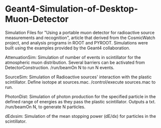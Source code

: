 # Geant4-Simulation-of-Desktop-Muon-Detector
Simulation Files for "Using a portable muon detector for radioactive source measurements and recognition", article that derived from the CosmicWatch project, and analysis programs in ROOT and PYROOT.
Simulations were built using the examples provided by the Geant4 collaboration.

AttenuationSim:
Simulation of number of events in scintillator for the atmospheric muon distribution. Several barriers can be activated from DetectorConstruction. 
/run/beamOn N to run N events.

SourceSim:
Simulation of Radioactive sources' interaction with the plastic scintillator.
Define isotope at sources.mac.
/control/execute sources.mac to run.

PhotonDist:
Simulation of photon production for the specified particle in the defined range of energies as they pass the plastic scintillator. Outputs a txt.
/run/beamOn N, to generate N particles.

dEdxsim:
Simulation of the mean stopping power (dE/dx) for particles in the scintillator.
